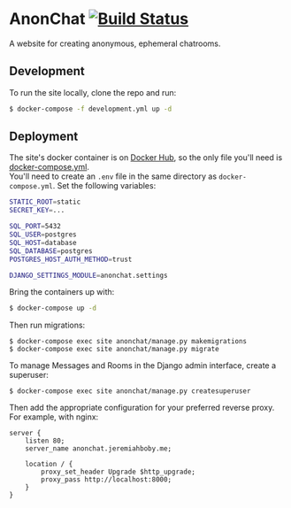 # AnonChat [![Build Status](https://travis-ci.com/AnonGuy/technical-test.svg?branch=master)](https://travis-ci.com/AnonGuy/technical-test)

A website for creating anonymous, ephemeral chatrooms.

## Development

To run the site locally, clone the repo and run:

```sh
$ docker-compose -f development.yml up -d
```

## Deployment
The site's docker container is on [Docker Hub](https://hub.docker.com/repository/docker/aperture/anonchat), so the only file you'll need is [docker-compose.yml](https://raw.githubusercontent.com/AnonGuy/technical-test/master/docker-compose.yml). <br>
You'll need to create an `.env` file in the same directory as `docker-compose.yml`. Set the following variables:
```sh
STATIC_ROOT=static
SECRET_KEY=...

SQL_PORT=5432
SQL_USER=postgres
SQL_HOST=database
SQL_DATABASE=postgres
POSTGRES_HOST_AUTH_METHOD=trust

DJANGO_SETTINGS_MODULE=anonchat.settings
```
Bring the containers up with:
```sh
$ docker-compose up -d
```
Then run migrations:
```
$ docker-compose exec site anonchat/manage.py makemigrations
$ docker-compose exec site anonchat/manage.py migrate
```
To manage Messages and Rooms in the Django admin interface, create a superuser:
```
$ docker-compose exec site anonchat/manage.py createsuperuser
```
Then add the appropriate configuration for your preferred reverse proxy. For example, with nginx:
```nginx
server {
    listen 80;
    server_name anonchat.jeremiahboby.me;

    location / {
        proxy_set_header Upgrade $http_upgrade;
        proxy_pass http://localhost:8000;
    }
}
```
